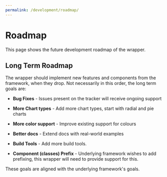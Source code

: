 ```yaml
---
permalink: /development/roadmap/
---
```


# Roadmap

This page shows the future development roadmap of the wrapper.

## Long Term Roadmap

The wrapper should implement new features and components from the framework, when they drop. Not necessarily in this order, the long term goals are:

* **Bug Fixes** - Issues present on the tracker will receive ongoing support

* **More Chart types** - Add more chart types, start with radial and pie charts

* **More color support** - Improve existing support for colours

* **Better docs** - Extend docs with real-world examples

* **Build Tools** - Add more build tools.

* **Component (classes) Prefix** - Underlying framework wishes to add prefixing, this wrapper will need to provide support for this.

These goals are aligned with the underlying framework's goals.